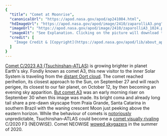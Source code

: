 ```yaml
---
{
  "title": "Comet at Moonrise",
  "canonicalUrl": "https://apod.nasa.gov/apod/ap241004.html",
  "hdImageUrl": "https://apod.nasa.gov/apod/image/2410/zaparolliA3.png",
  "imageUrl": "https://apod.nasa.gov/apod/image/2410/zaparolliA3_1024.png",
  "imageAlt": "See Explanation. Clicking on the picture will download the highest resolution version available.",
  "credit": [
    "Image Credit & [Copyright](https://apod.nasa.gov/apod/lib/about_apod.html#srapply): [Gabriel Zaparolli](https://www.instagram.com/gabriel_zaparolli/?hl=en)"
  ]
}
---
```


[Comet C/2023 A3 (Tsuchinshan–ATLAS)](https://en.wikipedia.org/wiki/C/2023_A3_\(Tsuchinshan%E2%80%93ATLAS\)) is growing brighter in planet Earth's sky. Fondly known as comet A3, this new visitor to the inner Solar System is traveling from the [distant Oort cloud](https://science.nasa.gov/solar-system/oort-cloud/). The comet reached perihelion, its closest approach to the Sun, on September 27 and will reach perigee, its closest to our fair planet, on October 12, by then becoming an evening sky apparition. [But comet A3](https://earthsky.org/space/comet-c-2023-a3-sep-oct-2024-tsuchinshan-atlas/) was an early morning riser on September 30 when this image was made. Its bright coma and already long tail share a pre-dawn skyscape from Praia Grande, Santa Catarina in southern Brazil with the waning crescent Moon just peeking above the eastern horizon. While the behaviour of comets is [notoriously](https://www.pinterest.com/pin/mittens-the-comet-cat-has-struck-earth--799740846315734544/) unpredictable, Tsuchinshan–ATLAS could become a [comet visually rivaling](https://www.scientificamerican.com/article/will-comet-tsuchinshan-atlas-be-the-brightest-of-the-year/) C/2020 F3 (NEOWISE). Comet NEOWISE [wowed skygazers](https://apod.nasa.gov/apod/ap200723.html) in the summer of 2020.
